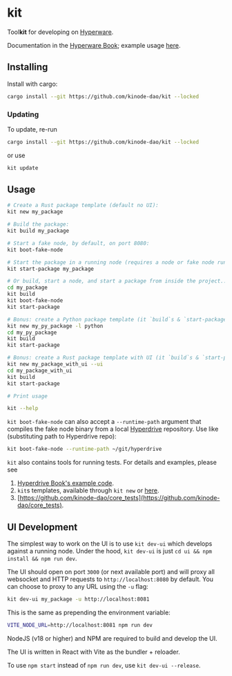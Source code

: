 # kit

Tool**kit** for developing on [Hyperware](https://hyperware.ai).

Documentation in the [Hyperware Book](https://book.hyperware.ai/kit/kit-dev-toolkit.html); example usage [here](https://book.hyperware.ai/my_first_app/chapter_1.html).

## Installing

Install with cargo:

```bash
cargo install --git https://github.com/kinode-dao/kit --locked
```

### Updating

To update, re-run

```bash
cargo install --git https://github.com/kinode-dao/kit --locked
```

or use
```bash
kit update
```

## Usage

```bash
# Create a Rust package template (default no UI):
kit new my_package

# Build the package:
kit build my_package

# Start a fake node, by default, on port 8080:
kit boot-fake-node

# Start the package in a running node (requires a node or fake node running at, default, localhost:8080; can specify port of a localhost node with `--port` or can specify entire URL with `--url`):
kit start-package my_package

# Or build, start a node, and start a package from inside the project...
cd my_package
kit build
kit boot-fake-node
kit start-package

# Bonus: create a Python package template (it `build`s & `start-package`s just like a Rust package!):
kit new my_py_package -l python
cd my_py_package
kit build
kit start-package

# Bonus: create a Rust package template with UI (it `build`s & `start-package`s just like a Rust package!):
kit new my_package_with_ui --ui
cd my_package_with_ui
kit build
kit start-package

# Print usage

kit --help
```

`kit boot-fake-node` can also accept a `--runtime-path` argument that compiles the fake node binary from a local [Hyperdrive](https://github.com/kinode-dao/hyperdrive) repository.
Use like (substituting path to Hyperdrive repo):

```bash
kit boot-fake-node --runtime-path ~/git/hyperdrive
```

`kit` also contains tools for running tests.
For details and examples, please see
1. [Hyperdrive Book's example code](https://github.com/kinode-dao/hyperware-book/tree/main/code).
2. `kit`s templates, available through `kit new` or [here](https://github.com/kinode-dao/kit/tree/master/src/new/templates/rust).
3. [https://github.com/kinode-dao/core_tests](https://github.com/kinode-dao/core_tests).

## UI Development

The simplest way to work on the UI is to use `kit dev-ui` which develops against a running node.
Under the hood, `kit dev-ui` is just `cd ui && npm install && npm run dev`.

The UI should open on port `3000` (or next available port) and will proxy all websocket and HTTP requests to `http://localhost:8080` by default.
You can choose to proxy to any URL using the `-u` flag:
```bash
kit dev-ui my_package -u http://localhost:8081
```
This is the same as prepending the environment variable:
```bash
VITE_NODE_URL=http://localhost:8081 npm run dev
```

NodeJS (v18 or higher) and NPM are required to build and develop the UI.

The UI is written in React with Vite as the bundler + reloader.

To use `npm start` instead of `npm run dev`, use `kit dev-ui --release`.
